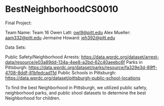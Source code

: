 # BestNeighborhoodCS0010
Final Project:

Team Name: Team 16
Owen Latt: owl9@pitt.edu
Alex Mueller: aam332@pitt.edu
Jermaine Howard: jeh392@pitt.edu


Data Sets:

Public Safety/Neighborhood Arrests: https://data.wprdc.org/dataset/arrest-data/resource/e03a89dd-134a-4ee8-a2bd-62c40aeebc6f 
Parks in Pittsburgh: https://data.wprdc.org/dataset/parks/resource/fa329e3d-89ff-4708-8ddf-81bfedcad11d 
Public Schools in Pittsburgh: https://data.wprdc.org/dataset/pittsburgh-public-school-locations 

To find the best Neighborhood in Pittsburgh, we utilized public safety, neighborhood parks, and public shool datasets to determine the best Neighborhood for children. 


